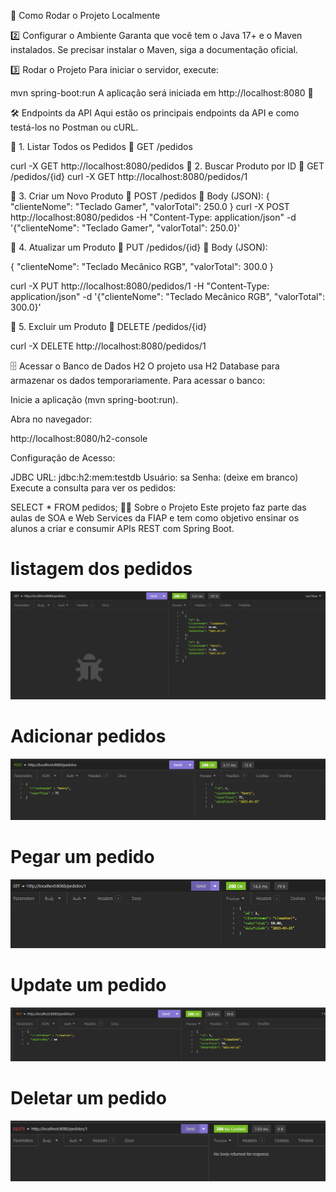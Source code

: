 🚀 Como Rodar o Projeto Localmente

2️⃣ Configurar o Ambiente Garanta que você tem o Java 17+ e o Maven instalados. Se precisar instalar o Maven, siga a documentação oficial.

3️⃣ Rodar o Projeto Para iniciar o servidor, execute:

mvn spring-boot:run A aplicação será iniciada em http://localhost:8080 🚀

🛠️ Endpoints da API Aqui estão os principais endpoints da API e como testá-los no Postman ou cURL.

🔹 1. Listar Todos os Pedidos 📌 GET /pedidos

curl -X GET http://localhost:8080/pedidos 🔹 2. Buscar Produto por ID 📌 GET /pedidos/{id} curl -X GET http://localhost:8080/pedidos/1

🔹 3. Criar um Novo Produto 📌 POST /pedidos 📌 Body (JSON): { "clienteNome": "Teclado Gamer", "valorTotal": 250.0 } curl -X POST http://localhost:8080/pedidos -H "Content-Type: application/json" -d '{"clienteNome": "Teclado Gamer", "valorTotal": 250.0}'

🔹 4. Atualizar um Produto 📌 PUT /pedidos/{id} 📌 Body (JSON):

{ "clienteNome": "Teclado Mecânico RGB", "valorTotal": 300.0 }

curl -X PUT http://localhost:8080/pedidos/1 -H "Content-Type: application/json" -d '{"clienteNome": "Teclado Mecânico RGB", "valorTotal": 300.0}'

🔹 5. Excluir um Produto 📌 DELETE /pedidos/{id}

curl -X DELETE http://localhost:8080/pedidos/1

🗄️ Acessar o Banco de Dados H2 O projeto usa H2 Database para armazenar os dados temporariamente. Para acessar o banco:

Inicie a aplicação (mvn spring-boot:run).

Abra no navegador:

http://localhost:8080/h2-console

Configuração de Acesso:

JDBC URL: jdbc:h2:mem:testdb Usuário: sa Senha: (deixe em branco) Execute a consulta para ver os pedidos:

SELECT * FROM pedidos; 👨‍🏫 Sobre o Projeto Este projeto faz parte das aulas de SOA e Web Services da FIAP e tem como objetivo ensinar os alunos a criar e consumir APIs REST com Spring Boot.

# listagem dos pedidos 

![Listagem dos Pedidos](img/list.png)

# Adicionar pedidos

![Adicionar Pedidos](img/add.png)

# Pegar um pedido

![Pegar 1 Pedidos](img/get1.png)

# Update um pedido

![Atualizar 1 pedido](img/update.png)

# Deletar um pedido

![Deletar 1 pedido](img/delete.png)


